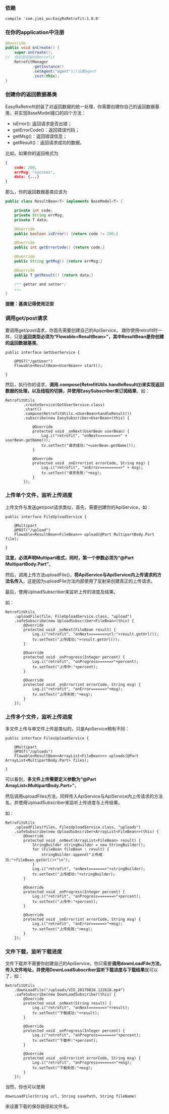 ### 依赖

```
compile 'com.jimi_wu:EasyRxRetrofit:1.0.0'
```

### 在你的application中注册
```java
@Override
public void onCreate() {
    super.onCreate();
//  在此处初始化Retrofit
    RetrofitManager
            .getInstance()
            .setAgent("agent")//设置agent
            .init(this);
}
```

### 创建你的返回数据基类
EasyRxRetrofit封装了对返回数据的统一处理，你需要创建你自己的返回数据基类，并实现BaseModel接口的四个方法：

- isError(): 返回请求是否出错；
- getErrorCode()：返回错误代码；
- getMsg()：返回错误信息；
- getResult()：返回请求成功的数据。

比如，如果你的返回格式为
```json
{
    code: 200,
    errMsg: "success",
    data: {...}
}
```
那么，你的返回数据基类应该为
```Java
public class ResultBean<T> implements BaseModel<T> {

    private int code;
    private String errMsg;
    private T data;

    @Override
    public boolean isError() {return code != 200;}

    @Override
    public int getErrorCode() {return code;}

    @Override
    public String getMsg() {return errMsg;}

    @Override
    public T getResult() {return data;}

    /** getter and setter*/
    ...
}
```
**提醒：基类记得使用泛型**

### 调用get/post请求

要调用get/post请求，你首先需要创建自己的ApiService，
跟你使用retrofit时一样，只是**返回类型必须为“Flowable<ResultBean<T>>”，其中ResultBean是你创建的返回数据基类**。

```
public interface GetUserService {

    @POST("/getUser")
    Flowable<ResultBean<UserBean>> start();

}
```


然后，执行你的请求，**调用.compose(RetrofitUtils.<T>handleResult())来实现返回数据的处理，以及线程的切换，并使用EasySubscriber来订阅结果**，如：
```
RetrofitUtils
        .createService(GetUserService.class)
        .start()
        .compose(RetrofitUtils.<UserBean>handleResult())
        .subscribe(new EasySubscriber<UserBean>(this) {

            @Override
            protected void _onNext(UserBean userBean) {
                Log.i("retrofit", "onNext=========>" + userBean.getName());
                tv.setText("请求成功:"+userBean.getName());
            }

            @Override
            protected void _onError(int errorCode, String msg) {
                Log.i("retrofit", "onError=========>" + msg);
                tv.setText("请求失败:"+msg);
            }
        });
```

### 上传单个文件，监听上传进度

上传文件与发送get/post请求类似，首先，需要创建你的ApiService，如：
```
public interface FileUploadService {

    @Multipart
    @POST("/upload")
    Flowable<ResultBean<FileBean>> upload(@Part MultipartBody.Part file);

}
```
**注意，必须声明Multipart格式，同时，第一个参数必须为“@Part MultipartBody.Part”**。

然后，调用上传方法uploadFile()，**将ApiService与ApiService内上传请求的方法名传入**，这是因为uploadFile方法内部使用了反射来创建真正的上传请求。

最后，使用UploadSubscriber来监听上传的进度及结果。

如：

```
RetrofitUtils
    .uploadFile(file, FileUploadService.class, "upload")
    .safeSubscribe(new UploadSubscriber<FileBean>(this) {
        @Override
        protected void _onNext(FileBean result) {
            Log.i("retrofit", "onNext=======>url:"+result.getUrl());
            tv.setText("上传成功:"+result.getUrl());
        }

        @Override
        protected void _onProgress(Integer percent) {
            Log.i("retrofit", "onProgress======>"+percent);
            tv.setText("上传中:"+percent);
        }

        @Override
        protected void _onError(int errorCode, String msg) {
            Log.i("retrofit", "onError======>"+msg);
            tv.setText("上传失败:"+msg);
        }
    });
```

### 上传多个文件，监听上传进度
多文件上传与单文件上传是类似的，只是ApiService稍有不同：
```
public interface FilesUploadService {

    @Multipart
    @POST("/uploads")
    Flowable<ResultBean<ArrayList<FileBean>>> uploads(@Part ArrayList<MultipartBody.Part> files);

}
```

可以看到，**多文件上传需要定义参数为“@Part ArrayList<MultipartBody.Part>”**。

然后调用uploadFiles方法，同样传入ApiService与ApiService内上传请求的方法名，并使用UploadSubscriber来监听上传进度与上传结果。

如：
```
RetrofitUtils
    .uploadFiles(files, FilesUploadService.class, "uploads")
    .safeSubscribe(new UploadSubscriber<ArrayList<FileBean>>(this) {
        @Override
        protected void _onNext(ArrayList<FileBean> result) {
            StringBuilder stringBuilder = new StringBuilder();
            for (FileBean fileBean : result) {
                stringBuilder.append("上传成功:"+fileBean.getUrl()+"\n");
            }
            Log.i("retrofit", "onNext=======>"+stringBuilder);
            tv.setText("上传成功:"+stringBuilder);
        }

        @Override
        protected void _onProgress(Integer percent) {
            Log.i("retrofit", "onProgress=======>"+percent);
            tv.setText("上传中:"+percent);
        }

        @Override
        protected void _onError(int errorCode, String msg) {
            Log.i("retrofit", "onError======>"+msg);
            tv.setText("上传失败:"+msg);
        }
    });
```


### 文件下载，监听下载进度

文件下载并不需要你创建自己的ApiService，你只需要**调用downLoadFile方法，传入文件地址，并使用DownLoadSubscriber监听下载进度与下载结果**就可以了，如：

```
RetrofitUtils
    .downLoadFile("/uploads/VID_20170616_122618.mp4")
    .safeSubscribe(new DownLoadSubscriber(this) {
        @Override
        protected void _onNext(String result) {
            Log.i("retrofit", "onNext=======>"+result);
            tv.setText("下载成功:"+result);
        }

        @Override
        protected void _onProgress(Integer percent) {
            Log.i("retrofit", "onProgress=======>"+percent);
            tv.setText("下载中:"+percent);
        }

        @Override
        protected void _onError(int errorCode, String msg) {
            Log.i("retrofit", "onProgress=======>"+msg);
            tv.setText("下载失败:"+msg);
        }
    });
```

当然，你也可以使用
```
downLoadFile(String url, String savePath, String fileName)
```
来设置下载的保存路径和文件名。
